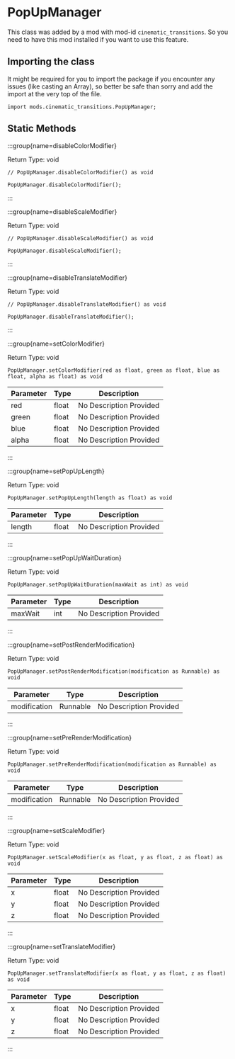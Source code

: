 # PopUpManager

This class was added by a mod with mod-id `cinematic_transitions`. So you need to have this mod installed if you want to use this feature.

## Importing the class

It might be required for you to import the package if you encounter any issues (like casting an Array), so better be safe than sorry and add the import at the very top of the file.
```zenscript
import mods.cinematic_transitions.PopUpManager;
```


## Static Methods

:::group{name=disableColorModifier}

Return Type: void

```zenscript
// PopUpManager.disableColorModifier() as void

PopUpManager.disableColorModifier();
```

:::

:::group{name=disableScaleModifier}

Return Type: void

```zenscript
// PopUpManager.disableScaleModifier() as void

PopUpManager.disableScaleModifier();
```

:::

:::group{name=disableTranslateModifier}

Return Type: void

```zenscript
// PopUpManager.disableTranslateModifier() as void

PopUpManager.disableTranslateModifier();
```

:::

:::group{name=setColorModifier}

Return Type: void

```zenscript
PopUpManager.setColorModifier(red as float, green as float, blue as float, alpha as float) as void
```

| Parameter | Type | Description |
|-----------|------|-------------|
| red | float | No Description Provided |
| green | float | No Description Provided |
| blue | float | No Description Provided |
| alpha | float | No Description Provided |


:::

:::group{name=setPopUpLength}

Return Type: void

```zenscript
PopUpManager.setPopUpLength(length as float) as void
```

| Parameter | Type | Description |
|-----------|------|-------------|
| length | float | No Description Provided |


:::

:::group{name=setPopUpWaitDuration}

Return Type: void

```zenscript
PopUpManager.setPopUpWaitDuration(maxWait as int) as void
```

| Parameter | Type | Description |
|-----------|------|-------------|
| maxWait | int | No Description Provided |


:::

:::group{name=setPostRenderModification}

Return Type: void

```zenscript
PopUpManager.setPostRenderModification(modification as Runnable) as void
```

| Parameter | Type | Description |
|-----------|------|-------------|
| modification | Runnable | No Description Provided |


:::

:::group{name=setPreRenderModification}

Return Type: void

```zenscript
PopUpManager.setPreRenderModification(modification as Runnable) as void
```

| Parameter | Type | Description |
|-----------|------|-------------|
| modification | Runnable | No Description Provided |


:::

:::group{name=setScaleModifier}

Return Type: void

```zenscript
PopUpManager.setScaleModifier(x as float, y as float, z as float) as void
```

| Parameter | Type | Description |
|-----------|------|-------------|
| x | float | No Description Provided |
| y | float | No Description Provided |
| z | float | No Description Provided |


:::

:::group{name=setTranslateModifier}

Return Type: void

```zenscript
PopUpManager.setTranslateModifier(x as float, y as float, z as float) as void
```

| Parameter | Type | Description |
|-----------|------|-------------|
| x | float | No Description Provided |
| y | float | No Description Provided |
| z | float | No Description Provided |


:::

